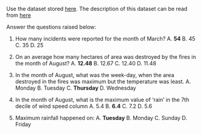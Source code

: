 Use the dataset stored [here](https://github.com/Gunnvant/corp_trainings/blob/version2/tiger_analytics/Session2/class_exercise/writeup.md). The description of this dataset can be read from [here](https://github.com/Gunnvant/corp_trainings/blob/version2/tiger_analytics/Session2/class_exercise/writeup.md)

Answer the questions raised below:
1. How many incidents were reported for the month of March?
    A.	**54**
    B.	45
    C.	35
    D.	25

2. On an average how many hectares of area was destroyed by the fires in the month of August? 
    A.	**12.48**
    B.	12.67
    C.	12.40
    D.	11.48

3. In the month of August, what was the week-day, when the area destroyed in the fires was maximum but the temperature was least.
    A.	Monday
    B.	Tuesday
    C.	**Thursday**
    D.	Wednesday

4. In the month of August, what is the maximum value of ‘rain’ in the 7th decile of wind speed column
    A.	5.4
    B.	**6.4**
    C.	7.2
    D.	5.6

5. Maximum rainfall happened on:
    A.	**Tuesday**
    B.	Monday
    C.	Sunday
    D.	Friday


